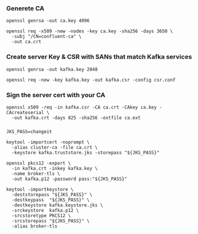 ### Generete CA
```
openssl genrsa -out ca.key 4096

openssl req -x509 -new -nodes -key ca.key -sha256 -days 3650 \
  -subj "/CN=confluent-ca" \
  -out ca.crt
```

### Create server Key & CSR with SANs that match Kafka services

````
openssl genrsa -out kafka.key 2048

openssl req -new -key kafka.key -out kafka.csr -config csr.conf
````

### Sign the server cert with your CA
```
openssl x509 -req -in kafka.csr -CA ca.crt -CAkey ca.key -CAcreateserial \
  -out kafka.crt -days 825 -sha256 -extfile ca.ext
```
### 

```
JKS_PASS=changeit

keytool -importcert -noprompt \
  -alias cluster-ca -file ca.crt \
  -keystore kafka.truststore.jks -storepass "${JKS_PASS}"
  
openssl pkcs12 -export \
  -in kafka.crt -inkey kafka.key \
  -name broker-tls \
  -out kafka.p12 -password pass:"${JKS_PASS}"

keytool -importkeystore \
  -deststorepass "${JKS_PASS}" \
  -destkeypass  "${JKS_PASS}" \
  -destkeystore kafka.keystore.jks \
  -srckeystore  kafka.p12 \
  -srcstoretype PKCS12 \
  -srcstorepass "${JKS_PASS}" \
  -alias broker-tls
```